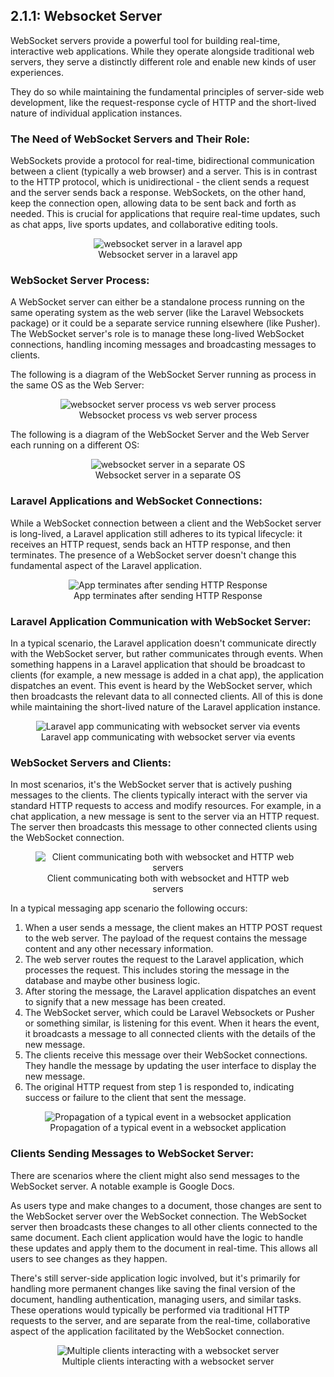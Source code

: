 ## 2.1.1: Websocket Server

WebSocket servers provide a powerful tool for building real-time, interactive web applications. While they operate alongside traditional web servers, they serve a distinctly different role and enable new kinds of user experiences.

They do so while maintaining the fundamental principles of server-side web development, like the request-response cycle of HTTP and the short-lived nature of individual application instances.


### The Need of WebSocket Servers and Their Role:


WebSockets provide a protocol for real-time, bidirectional communication between a client (typically a web browser) and a server. This is in contrast to the HTTP protocol, which is unidirectional - the client sends a request and the server sends back a response. WebSockets, on the other hand, keep the connection open, allowing data to be sent back and forth as needed. This is crucial for applications that require real-time updates, such as chat apps, live sports updates, and collaborative editing tools.

<figure style="text-align: center">
  <img src="img_18.png" alt="websocket server in a laravel app">
  <figcaption style="text-align: center;">Websocket server in a laravel app</figcaption>
</figure>

### WebSocket Server Process:
 

A WebSocket server can either be a standalone process running on the same operating system as the web server (like the Laravel Websockets package) or it could be a separate service running elsewhere (like Pusher). The WebSocket server's role is to manage these long-lived WebSocket connections, handling incoming messages and broadcasting messages to clients.

The following is a diagram of the WebSocket Server running as process in the same OS as the Web Server:

<figure style="text-align: center">
  <img src="img_17.png" alt="websocket server process vs web server process">
  <figcaption style="text-align: center;">Websocket process vs web server process</figcaption>
</figure>

The following is a diagram of the WebSocket Server and the Web Server each running on a different OS:

<figure style="text-align: center">
  <img src="img_16.png" alt="websocket server in a separate OS">
  <figcaption style="text-align: center;">Websocket server in a separate OS</figcaption>
</figure>

### Laravel Applications and WebSocket Connections:

   
While a WebSocket connection between a client and the WebSocket server is long-lived, a Laravel application still adheres to its typical lifecycle: it receives an HTTP request, sends back an HTTP response, and then terminates. The presence of a WebSocket server doesn't change this fundamental aspect of the Laravel application.

<figure style="text-align: center">
  <img src="img_15.png" alt="App terminates after sending HTTP Response">
  <figcaption style="text-align: center;">App terminates after sending HTTP Response</figcaption>
</figure>

### Laravel Application Communication with WebSocket Server:

   
In a typical scenario, the Laravel application doesn't communicate directly with the WebSocket server, but rather communicates through events. When something happens in a Laravel application that should be broadcast to clients (for example, a new message is added in a chat app), the application dispatches an event. This event is heard by the WebSocket server, which then broadcasts the relevant data to all connected clients. All of this is done while maintaining the short-lived nature of the Laravel application instance.

<figure style="text-align: center">
  <img src="img_14.png" alt="Laravel app communicating with websocket server via events">
  <figcaption style="text-align: center;">Laravel app communicating with websocket server via events</figcaption>
</figure>

### WebSocket Servers and Clients:


In most scenarios, it's the WebSocket server that is actively pushing messages to the clients. The clients typically interact with the server via standard HTTP requests to access and modify resources. For example, in a chat application, a new message is sent to the server via an HTTP request. The server then broadcasts this message to other connected clients using the WebSocket connection.

<figure style="text-align: center">
  <img src="img_13.png" alt="Client communicating both with websocket and HTTP web servers">
  <figcaption style="text-align: center;">Client communicating both with websocket and HTTP web servers</figcaption>
</figure>

In a typical messaging app scenario the following occurs:

   1. When a user sends a message, the client makes an HTTP POST request to the web server. The payload of the request contains the message content and any other necessary information.
   2. The web server routes the request to the Laravel application, which processes the request. This includes storing the message in the database and maybe other business logic.
   3. After storing the message, the Laravel application dispatches an event to signify that a new message has been created.
   4. The WebSocket server, which could be Laravel Websockets or Pusher or something similar, is listening for this event. When it hears the event, it broadcasts a message to all connected clients with the details of the new message.
   5. The clients receive this message over their WebSocket connections. They handle the message by updating the user interface to display the new message.
   6. The original HTTP request from step 1 is responded to, indicating success or failure to the client that sent the message.

<figure style="text-align: center">
  <img src="img_12.png" alt="Propagation of a typical event in a websocket application">
  <figcaption style="text-align: center;">Propagation of a typical event in a websocket application</figcaption>
</figure>

### Clients Sending Messages to WebSocket Server:

There are scenarios where the client might also send messages to the WebSocket server. A notable example is Google Docs. 

As users type and make changes to a document, those changes are sent to the WebSocket server over the WebSocket connection. The WebSocket server then broadcasts these changes to all other clients connected to the same document. Each client application would have the logic to handle these updates and apply them to the document in real-time. This allows all users to see changes as they happen.

There's still server-side application logic involved, but it's primarily for handling more permanent changes like saving the final version of the document, handling authentication, managing users, and similar tasks. These operations would typically be performed via traditional HTTP requests to the server, and are separate from the real-time, collaborative aspect of the application facilitated by the WebSocket connection. 

<figure style="text-align: center">
  <img src="img_11.png" alt="Multiple clients interacting with a websocket server">
  <figcaption style="text-align: center;">Multiple clients interacting with a websocket server</figcaption>
</figure>